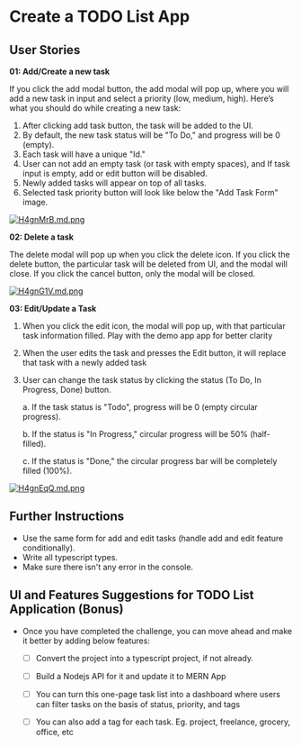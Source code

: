 # Create a TODO List App

## User Stories

**01: Add/Create a new task**

If you click the add modal button, the add modal will pop up, where you will add a new task in input and select a priority (low, medium, high). Here’s what you should do while creating a new task:

1. After clicking add task button, the task will be added to the UI.
2. By default, the new task status will be "To Do," and progress will be 0 (empty).
3. Each task will have a unique "Id."
4. User can not add an empty task (or task with empty spaces), and If task input is empty, add or edit button will be disabled.
5. Newly added tasks will appear on top of all tasks.
6. Selected task priority button will look like below the "Add Task Form" image.

[![H4gnMrB.md.png](https://iili.io/H4gnMrB.md.png)](https://freeimage.host/i/H4gnMrB)

**02: Delete a task**

The delete modal will pop up when you click the delete icon. If you click the delete button, the particular task will be deleted from UI, and the modal will close. If you click the cancel button, only the modal will be closed.

[![H4gnG1V.md.png](https://iili.io/H4gnG1V.md.png)](https://freeimage.host/i/H4gnG1V)

**03: Edit/Update a Task**

1. When you click the edit icon, the modal will pop up, with that particular task information filled. Play with the demo app app for better clarity

2. When the user edits the task and presses the Edit button, it will replace that task with a newly added task

3. User can change the task status by clicking the status (To Do, In Progress, Done) button.

   a. If the task status is "Todo", progress will be 0 (empty circular progress).

   b. If the status is "In Progress," circular progress will be 50% (half-filled).

   c. If the status is "Done," the circular progress bar will be completely filled (100%).

[![H4gnEqQ.md.png](https://iili.io/H4gnEqQ.md.png)](https://freeimage.host/i/H4gnEqQ)

## Further Instructions

- Use the same form for add and edit tasks (handle add and edit feature conditionally).
- Write all typescript types.
- Make sure there isn't any error in the console.

## UI and Features Suggestions for TODO List Application (Bonus)

- Once you have completed the challenge, you can move ahead and make it better by adding below features:

  - [ ] Convert the project into a typescript project, if not already.

  - [ ] Build a Nodejs API for it and update it to MERN App

  - [ ] You can turn this one-page task list into a dashboard where users can filter tasks on the basis of status, priority, and tags

  - [ ] You can also add a tag for each task. Eg. project, freelance, grocery, office, etc
